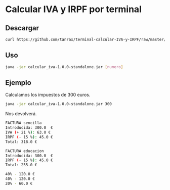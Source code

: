 # Calcular IVA y IRPF por terminal

## Descargar

``` bash
curl https://github.com/tanrax/terminal-calcular-IVA-y-IRPF/raw/master/dist/calcular_iva-1.0.0-standalone.jar --output calcular_iva-1.0.0-standalone.jar
```

## Uso

``` bash
java -jar calcular_iva-1.0.0-standalone.jar [numero]
```

## Ejemplo

Calculamos los impuestos de 300 euros.

``` bash
java -jar calcular_iva-1.0.0-standalone.jar 300
```

Nos devolverá.

``` bash
FACTURA sencilla
Introducida: 300.0  €
IVA (+ 21 %): 63.0 €
IRPF (- 15 %): 45.0 €
Total: 318.0 €

FACTURA educacion
Introducida: 300.0  €
IRPF (- 15 %): 45.0 €
Total: 255.0 €

40% - 120.0 €
40% - 120.0 €
20% - 60.0 €
```
